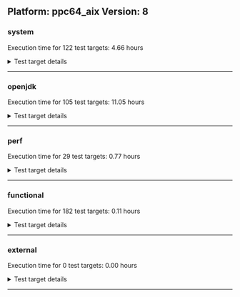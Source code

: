 ## Platform: ppc64_aix Version: 8 

###  system
 Execution time for  122  test targets:  4.66  hours
<details><summary>Test target details</summary>

| Test Target Name | Time |
| --- | --- |
| MiniMix_aot_5m_0 | 697732.00  ms|
| TestJlmRemoteThreadAuth_0 | 692409.00  ms|
| TestJlmRemoteThreadNoAuth_0 | 674044.00  ms|
| TestJlmRemoteClassAuth_0 | 656661.00  ms|
| TestJlmRemoteClassNoAuth_0 | 645927.00  ms|
| TestJlmRemoteThreadAuth_1 | 642990.00  ms|
| TestJlmRemoteThreadNoAuth_1 | 625998.00  ms|
| TestJlmRemoteClassAuth_1 | 609583.00  ms|
| TestJlmRemoteClassNoAuth_1 | 599818.00  ms|
| MiniMix_5m_0 | 380546.00  ms|
| MiniMix_5min_jdk8_0 | 353485.00  ms|
| ConcurrentLoadTest_5m_0 | 352247.00  ms|
| MiniMix_5m_1 | 346584.00  ms|
| ConcurrentLoadTest_5m_1 | 345429.00  ms|
| MauveMultiThrdLoad_5m_0 | 323229.00  ms|
| MauveMultiThrdLoad_5m_1 | 322679.00  ms|
| MauveSingleInvocLoad_HS_5m_0 | 316318.00  ms|
| MauveSingleThrdLoad_HS_5m_1 | 314070.00  ms|
| MauveSingleInvocLoad_HS_5m_1 | 313883.00  ms|
| NioLoadTest_5m_0 | 313810.00  ms|
| DBBLoadTest_5m_1 | 313551.00  ms|
| MauveSingleThrdLoad_HS_5m_0 | 313519.00  ms|
| NioLoadTest_5m_1 | 313342.00  ms|
| DBBLoadTest_5m_0 | 312861.00  ms|
| LambdaLoadTest_HS_5m_0 | 307155.00  ms|
| LambdaLoadTest_HS_5m_1 | 305762.00  ms|
| MathLoadTest_all_5m_0 | 304343.00  ms|
| MathLoadTest_bigdecimal_5m_0 | 304311.00  ms|
| MathLoadTest_all_5m_1 | 304297.00  ms|
| MathLoadTest_bigdecimal_5m_1 | 304246.00  ms|
| LangLoadTest_5m_0 | 303987.00  ms|
| ClassLoadingTest_5m_1 | 303937.00  ms|
| LangLoadTest_5m_1 | 303934.00  ms|
| MathLoadTest_autosimd_5m_0 | 303887.00  ms|
| MathLoadTest_autosimd_5m_1 | 303796.00  ms|
| ClassLoadingTest_5m_0 | 303700.00  ms|
| UtilLoadTest_5m_1 | 303687.00  ms|
| UtilLoadTest_5m_0 | 303667.00  ms|
| ConcurrentLoadTest_0 | 154810.00  ms|
| HCRLateAttachWorkload_0 | 148363.00  ms|
| TestJlmRemoteNotifierProxyAuth_0 | 144377.00  ms|
| TestJlmRemoteNotifierProxyAuth_1 | 134222.00  ms|
| MauveMultiThrdLoad_0 | 124482.00  ms|
| HCRLateAttachWorkload_1 | 123078.00  ms|
| MauveSingleThrdLoad_HS_0 | 119759.00  ms|
| TestJlmRemoteMemoryAuth_0 | 95033.00  ms|
| TestJlmRemoteMemoryNoAuth_0 | 93266.00  ms|
| MathLoadTest_all_0 | 79869.00  ms|
| MathLoadTest_bigdecimal_0 | 71186.00  ms|
| TestJlmRemoteMemoryAuth_1 | 47609.00  ms|
| TestJlmRemoteMemoryNoAuth_1 | 46580.00  ms|
| ClassLoadingTest_0 | 44401.00  ms|
| LockingLoadTest_0 | 34090.00  ms|
| LockingLoadTest_1 | 31095.00  ms|
| TestJlmLocal_0 | 28997.00  ms|
| OAuthTest_0 | 27299.00  ms|
| ParallelStreamsLoadTest_HS_1 | 27142.00  ms|
| NioLoadTest_0 | 26478.00  ms|
| TestJlmLocal_1 | 26398.00  ms|
| ParallelStreamsLoadTest_HS_0 | 26317.00  ms|
| DirectByteBufferLoadTest_0 | 16032.00  ms|
| LangLoadTest_0 | 10693.00  ms|
| UtilLoadTest_0 | 9327.00  ms|
| MauveSingleInvocLoad_HS_0 | 9077.00  ms|
| MathLoadTest_autosimd_0 | 8626.00  ms|
| jcstress_SampleTestBench_0 | 6624.00  ms|
| LambdaLoadTest_Hotspot_0 | 5837.00  ms|
| MachineInfo_0 | 666.00  ms|
| JdiTest_2 | 40.00  ms|
| JdiTest_1 | 39.00  ms|
| JdiTest_0 | 39.00  ms|
| TestJlmRemoteMemoryAuth_2 | 38.00  ms|
| TestJlmRemoteMemoryNoAuth_2 | 38.00  ms|
| DirectByteBufferLoadTest_1 | 33.00  ms|
| LangLoadTest_2 | 32.00  ms|
| UtilLoadTest_2 | 32.00  ms|
| MathLoadTest_all_1 | 32.00  ms|
| MathLoadTest_all_2 | 32.00  ms|
| DirectByteBufferLoadTest_2 | 32.00  ms|
| ConcurrentLoadTest_1 | 31.00  ms|
| ClassLoadingTest_2 | 31.00  ms|
| MauveMultiThrdLoad_1 | 31.00  ms|
| NioLoadTest_2 | 31.00  ms|
| ConcurrentLoadTest_2 | 30.00  ms|
| UtilLoadTest_1 | 30.00  ms|
| MauveSingleThrdLoad_HS_1 | 30.00  ms|
| MauveMultiThrdLoad_2 | 30.00  ms|
| ClassLoadingTest_1 | 30.00  ms|
| NioLoadTest_1 | 30.00  ms|
| MauveSingleThrdLoad_HS_2 | 30.00  ms|
| MauveSingleInvocLoad_HS_5m_2 | 29.00  ms|
| NioLoadTest_5m_2 | 29.00  ms|
| ConcurrentLoadTest_5m_2 | 29.00  ms|
| DBBLoadTest_5m_2 | 29.00  ms|
| MauveSingleThrdLoad_HS_5m_2 | 29.00  ms|
| MauveMultiThrdLoad_5m_2 | 29.00  ms|
| MiniMix_5m_2 | 29.00  ms|
| LangLoadTest_1 | 29.00  ms|
| TestJlmRemoteClassAuth_2 | 29.00  ms|
| TestJlmRemoteNotifierProxyAuth_2 | 28.00  ms|
| TestJlmLocal_2 | 28.00  ms|
| HCRLateAttachWorkload_2 | 28.00  ms|
| TestJlmRemoteClassNoAuth_2 | 28.00  ms|
| TestJlmRemoteThreadAuth_2 | 28.00  ms|
| LambdaLoadTest_HS_5m_2 | 28.00  ms|
| TestJlmRemoteThreadNoAuth_2 | 28.00  ms|
| LockingLoadTest_2 | 28.00  ms|
| LambdaLoadTest_Hotspot_2 | 28.00  ms|
| UtilLoadTest_5m_2 | 28.00  ms|
| MathLoadTest_all_5m_2 | 27.00  ms|
| LangLoadTest_5m_2 | 27.00  ms|
| MathLoadTest_bigdecimal_5m_2 | 27.00  ms|
| ParallelStreamsLoadTest_HS_2 | 27.00  ms|
| MathLoadTest_autosimd_5m_2 | 27.00  ms|
| MauveSingleInvocLoad_HS_1 | 27.00  ms|
| LambdaLoadTest_Hotspot_1 | 27.00  ms|
| MathLoadTest_bigdecimal_1 | 27.00  ms|
| ClassLoadingTest_5m_2 | 27.00  ms|
| MauveSingleInvocLoad_HS_2 | 27.00  ms|
| MathLoadTest_autosimd_1 | 27.00  ms|
| MathLoadTest_bigdecimal_2 | 26.00  ms|
| MathLoadTest_autosimd_2 | 26.00  ms|
</details>

---

###  openjdk
 Execution time for  105  test targets:  11.05  hours
<details><summary>Test target details</summary>

| Test Target Name | Time |
| --- | --- |
| jdk_security3_0 | 3180911.00  ms|
| jdk_security3_1 | 2828862.00  ms|
| hotspot_jre_1 | 2236639.00  ms|
| hotspot_jre_0 | 2235461.00  ms|
| jdk_nio_0 | 1804766.00  ms|
| jdk_nio_1 | 1804115.00  ms|
| jdk_other_1 | 1697846.00  ms|
| jdk_util_0 | 1639312.00  ms|
| jdk_other_0 | 1528009.00  ms|
| jdk_util_1 | 1484428.00  ms|
| jdk_net_1 | 1368134.00  ms|
| jdk_net_0 | 1362215.00  ms|
| jdk_rmi_1 | 1033525.00  ms|
| jdk_rmi_0 | 1026716.00  ms|
| jdk_jdi_0 | 866113.00  ms|
| jdk_jdi_jdk8_1 | 838051.00  ms|
| jdk_jdi_jdk8_0 | 837236.00  ms|
| jdk_jmx_1 | 798132.00  ms|
| jdk_jmx_0 | 794293.00  ms|
| jdk_lang_0 | 689187.00  ms|
| jdk_lang_1 | 683378.00  ms|
| jdk_security4_0 | 608181.00  ms|
| jdk_beans_1 | 604876.00  ms|
| jdk_security4_1 | 602388.00  ms|
| jdk_beans_0 | 598235.00  ms|
| jdk_tools_1 | 590079.00  ms|
| jdk_tools_0 | 586516.00  ms|
| jdk_instrument_0 | 463053.00  ms|
| jdk_instrument_1 | 439519.00  ms|
| jdk_io_0 | 320188.00  ms|
| jdk_io_1 | 315773.00  ms|
| hotspot_custom_1 | 306649.00  ms|
| hotspot_custom_0 | 306309.00  ms|
| jdk_imageio_0 | 300397.00  ms|
| jdk_security1_0 | 298435.00  ms|
| jdk_security1_1 | 298120.00  ms|
| jdk_imageio_1 | 285865.00  ms|
| jdk_time_0 | 279744.00  ms|
| jdk_time_1 | 279372.00  ms|
| jdk_security2_0 | 237406.00  ms|
| jdk_security2_1 | 214787.00  ms|
| jdk_management_0 | 184048.00  ms|
| jdk_management_1 | 179586.00  ms|
| jdk_math_0 | 168991.00  ms|
| jdk_math_1 | 154680.00  ms|
| jdk_text_1 | 145065.00  ms|
| jdk_text_0 | 144601.00  ms|
| jdk_custom_1 | 29233.00  ms|
| jdk_custom_0 | 29071.00  ms|
| langtools_custom_1 | 9349.00  ms|
| langtools_custom_0 | 8210.00  ms|
| hotspot_runtime_0 | 4678.00  ms|
| hotspot_runtime_1 | 4667.00  ms|
| hotspot_serviceability_0 | 4666.00  ms|
| hotspot_gc_1 | 4666.00  ms|
| hotspot_compiler_0 | 4653.00  ms|
| hotspot_gc_0 | 4652.00  ms|
| hotspot_compiler_1 | 4612.00  ms|
| hotspot_serviceability_1 | 4608.00  ms|
| jdk_awt_2 | 38.00  ms|
| jdk_awt_0 | 38.00  ms|
| jdk_awt_1 | 38.00  ms|
| jdk_2d_2 | 37.00  ms|
| jdk_jfr_1 | 37.00  ms|
| jdk_2d_1 | 37.00  ms|
| jdk_swing_0 | 37.00  ms|
| jdk_swing_2 | 37.00  ms|
| jdk_sound_0 | 37.00  ms|
| jdk_sound_1 | 37.00  ms|
| jdk_2d_0 | 37.00  ms|
| jdk_jfr_2 | 37.00  ms|
| jdk_sound_2 | 37.00  ms|
| jdk_swing_1 | 36.00  ms|
| jdk_jfr_0 | 36.00  ms|
| jdk_jdi_1 | 30.00  ms|
| jdk_security3_2 | 29.00  ms|
| jdk_jdi_2 | 29.00  ms|
| jdk_lang_2 | 28.00  ms|
| jdk_jdi_jdk8_2 | 27.00  ms|
| hotspot_compiler_2 | 27.00  ms|
| hotspot_jre_2 | 27.00  ms|
| hotspot_serviceability_2 | 27.00  ms|
| hotspot_gc_2 | 27.00  ms|
| jdk_util_2 | 27.00  ms|
| jdk_rmi_2 | 26.00  ms|
| jdk_beans_2 | 26.00  ms|
| jdk_io_2 | 26.00  ms|
| jdk_custom_2 | 26.00  ms|
| jdk_math_2 | 26.00  ms|
| hotspot_runtime_2 | 26.00  ms|
| jdk_security2_2 | 26.00  ms|
| jdk_text_2 | 26.00  ms|
| jdk_jmx_2 | 26.00  ms|
| jdk_imageio_2 | 26.00  ms|
| jdk_other_2 | 26.00  ms|
| jdk_management_2 | 26.00  ms|
| jdk_tools_2 | 26.00  ms|
| jdk_instrument_2 | 26.00  ms|
| langtools_custom_2 | 26.00  ms|
| hotspot_custom_2 | 26.00  ms|
| jdk_security4_2 | 26.00  ms|
| jdk_time_2 | 26.00  ms|
| jdk_nio_2 | 26.00  ms|
| jdk_net_2 | 26.00  ms|
| jdk_security1_2 | 26.00  ms|
</details>

---

###  perf
 Execution time for  29  test targets:  0.77  hours
<details><summary>Test target details</summary>

| Test Target Name | Time |
| --- | --- |
| renaissance-movie-lens_0 | 643056.00  ms|
| renaissance-philosophers_0 | 301260.00  ms|
| renaissance-als_0 | 257220.00  ms|
| renaissance-future-genetic_0 | 235492.00  ms|
| renaissance-chi-square_0 | 206353.00  ms|
| renaissance-mnemonics_0 | 166373.00  ms|
| renaissance-par-mnemonics_0 | 140324.00  ms|
| renaissance-finagle-http_0 | 138157.00  ms|
| renaissance-gauss-mix_0 | 137895.00  ms|
| renaissance-dec-tree_0 | 136170.00  ms|
| renaissance-fj-kmeans_0 | 133113.00  ms|
| renaissance-log-regression_0 | 79847.00  ms|
| dacapo-eclipse_0 | 65529.00  ms|
| renaissance-scala-kmeans_0 | 38141.00  ms|
| dacapo-jython_0 | 27562.00  ms|
| dacapo-h2_0 | 25739.00  ms|
| dacapo-avrora_0 | 9700.00  ms|
| dacapo-pmd_0 | 8548.00  ms|
| dacapo-fop_0 | 4373.00  ms|
| dacapo-sunflow_0 | 4323.00  ms|
| dacapo-xalan_0 | 4021.00  ms|
| dacapo-luindex_0 | 3641.00  ms|
| renaissance-db-shootout_0 | 40.00  ms|
| renaissance-akka-uct_0 | 40.00  ms|
| renaissance-finagle-chirper_0 | 40.00  ms|
| renaissance-naive-bayes_0 | 40.00  ms|
| dacapo-lusearch-fix_0 | 40.00  ms|
| dacapo-tomcat_0 | 40.00  ms|
| IdleMicrobenchmark_HS_0 | 28.00  ms|
</details>

---

###  functional
 Execution time for  182  test targets:  0.11  hours
<details><summary>Test target details</summary>

| Test Target Name | Time |
| --- | --- |
| MBCS_Tests_charsets_0 | 157225.00  ms|
| MBCS_Tests_charsets8_0 | 137924.00  ms|
| MBCS_Tests_annotation_Zh_TW_aix_0 | 4867.00  ms|
| MBCS_Tests_annotation_Ja_JP_aix_0 | 4814.00  ms|
| SecurityTests_0 | 4715.00  ms|
| MBCS_Tests_urlclassloader_JA_JP_aix_0 | 3419.00  ms|
| MBCS_Tests_annotation_ko_KR_aix_0 | 3338.00  ms|
| MBCS_Tests_annotation_Zh_CN_aix_0 | 3161.00  ms|
| MBCS_Tests_annotation_ZH_TW_aix_0 | 3021.00  ms|
| MBCS_Tests_annotation_JA_JP_aix_0 | 2939.00  ms|
| MBCS_Tests_annotation_KO_KR_aix_0 | 2928.00  ms|
| MBCS_Tests_annotation_ZH_CN_aix_0 | 2831.00  ms|
| MBCS_Tests_urlclassloader_ZH_TW_aix_0 | 2401.00  ms|
| MBCS_Tests_urlclassloader_ZH_CN_aix_0 | 2364.00  ms|
| MBCS_Tests_coin_ko_KR_aix_0 | 2134.00  ms|
| MBCS_Tests_jdbc41_Ja_JP_aix_0 | 2126.00  ms|
| MBCS_Tests_coin_JA_JP_aix_0 | 2008.00  ms|
| MBCS_Tests_coin_ZH_CN_aix_0 | 2000.00  ms|
| MBCS_Tests_coin_ZH_TW_aix_0 | 1998.00  ms|
| MBCS_Tests_coin_KO_KR_aix_0 | 1994.00  ms|
| MBCS_Tests_urlclassloader_KO_KR_aix_0 | 1953.00  ms|
| MBCS_Tests_jdbc41_Zh_TW_aix_0 | 1929.00  ms|
| MBCS_Tests_urlclassloader_ko_KR_aix_0 | 1920.00  ms|
| cmdLineTester_libpathTestRtfChild_0 | 1488.00  ms|
| MBCS_Tests_jdbc41_ko_KR_aix_0 | 1382.00  ms|
| MBCS_Tests_jdbc41_Zh_CN_aix_0 | 1380.00  ms|
| MBCS_Tests_jdbc41_JA_JP_aix_0 | 1342.00  ms|
| MBCS_Tests_jdbc41_KO_KR_aix_0 | 1319.00  ms|
| MBCS_Tests_jdbc41_ZH_CN_aix_0 | 1317.00  ms|
| MBCS_Tests_jdbc41_ZH_TW_aix_0 | 1314.00  ms|
| MBCS_Tests_IDN_JA_JP_aix_0 | 1209.00  ms|
| testXXArgumentTesting_0 | 1082.00  ms|
| MBCS_Tests_regex_ko_KR_aix_0 | 949.00  ms|
| IllegalAccessProtectedMethodTest_0 | 852.00  ms|
| MBCS_Tests_regex_ZH_TW_aix_0 | 698.00  ms|
| MBCS_Tests_regex_ZH_CN_aix_0 | 696.00  ms|
| MBCS_Tests_regex_KO_KR_aix_0 | 695.00  ms|
| MBCS_Tests_regex_JA_JP_aix_0 | 690.00  ms|
| MBCS_Tests_IDN_KO_KR_aix_0 | 637.00  ms|
| MBCS_Tests_IDN_ZH_TW_aix_0 | 591.00  ms|
| MBCS_Tests_IDN_ZH_CN_aix_0 | 541.00  ms|
| MBCS_Tests_Compiler_ko_KR_aix_0 | 499.00  ms|
| MBCS_Tests_Compiler_ZH_TW_aix_0 | 475.00  ms|
| MBCS_Tests_Compiler_ZH_CN_aix_0 | 465.00  ms|
| MBCS_Tests_Compiler_JA_JP_aix_0 | 460.00  ms|
| MBCS_Tests_pref_ko_KR_aix_0 | 459.00  ms|
| MBCS_Tests_Compiler_KO_KR_aix_0 | 431.00  ms|
| MBCS_Tests_pref_JA_JP_aix_0 | 408.00  ms|
| MBCS_Tests_pref_ZH_TW_aix_0 | 396.00  ms|
| MBCS_Tests_pref_KO_KR_aix_0 | 394.00  ms|
| MBCS_Tests_pref_ZH_CN_aix_0 | 392.00  ms|
| MBCS_Tests_file_ko_KR.aix_0 | 333.00  ms|
| MBCS_Tests_codepage_JA_JP_aix_0 | 270.00  ms|
| MBCS_Tests_file_ZH_CN.aix_0 | 264.00  ms|
| MBCS_Tests_file_JA_JP.aix_0 | 261.00  ms|
| MBCS_Tests_file_ZH_TW.aix_0 | 261.00  ms|
| MBCS_Tests_file_KO_KR.aix_0 | 257.00  ms|
| MBCS_Tests_codepage_KO_KR_aix_0 | 207.00  ms|
| MBCS_Tests_codepage_ZH_CN_aix_0 | 202.00  ms|
| MBCS_Tests_codepage_ZH_TW_aix_0 | 172.00  ms|
| MBCS_Tests_scanner_ko_KR_aix_0 | 168.00  ms|
| MBCS_Tests_env_ko_KR_aix_0 | 167.00  ms|
| MBCS_Tests_scanner_JA_JP_aix_0 | 148.00  ms|
| MBCS_Tests_nio_JA_JP_aix_0 | 146.00  ms|
| MBCS_Tests_nio_KO_KR_aix_0 | 145.00  ms|
| MBCS_Tests_env_ZH_TW_aix_0 | 144.00  ms|
| MBCS_Tests_scanner_ZH_TW_aix_0 | 143.00  ms|
| MBCS_Tests_scanner_ZH_CN_aix_0 | 143.00  ms|
| MBCS_Tests_scanner_KO_KR_aix_0 | 142.00  ms|
| MBCS_Tests_env_KO_KR_aix_0 | 141.00  ms|
| MBCS_Tests_env_JA_JP_aix_0 | 140.00  ms|
| MBCS_Tests_env_ZH_CN_aix_0 | 139.00  ms|
| MBCS_Tests_nio_ZH_CN_aix_0 | 133.00  ms|
| MBCS_Tests_nio_ZH_TW_aix_0 | 133.00  ms|
| SyntheticGCWorkload_TestCase_0 | 37.00  ms|
| MBCS_Tests_file_windows_0 | 29.00  ms|
| MBCS_Tests_urlclassloader_cn_windows_0 | 29.00  ms|
| MBCS_Tests_urlclassloader_tw_windows_0 | 28.00  ms|
| MBCS_Tests_urlclassloader_ja_windows_0 | 28.00  ms|
| MBCS_Tests_regex_cn_windows_0 | 28.00  ms|
| MBCS_Tests_urlclassloader_windows_0 | 28.00  ms|
| MBCS_Tests_urlclassloader_ko_KR_linux_0 | 28.00  ms|
| MBCS_Tests_IDN_zh_TW_linux_0 | 28.00  ms|
| MBCS_Tests_annotation_ko_KR_linux_0 | 28.00  ms|
| MBCS_Tests_urlclassloader_ko_windows_0 | 28.00  ms|
| MBCS_Tests_Compiler_zh_CN_linux_0 | 28.00  ms|
| MBCS_Tests_Compiler_ja_JP_linux_0 | 28.00  ms|
| MBCS_Tests_IDN_ja_windows_0 | 28.00  ms|
| MBCS_Tests_IDN_cn_windows_0 | 28.00  ms|
| MBCS_Tests_file_cn_windows_0 | 28.00  ms|
| MBCS_Tests_nio_windows_0 | 28.00  ms|
| MBCS_Tests_codepage_ko_windows_0 | 28.00  ms|
| MBCS_Tests_Compiler_ko_KR_linux_0 | 28.00  ms|
| MBCS_Tests_file_ko_KR_linux_0 | 28.00  ms|
| MBCS_Tests_urlclassloader_zh_TW_linux_0 | 28.00  ms|
| MBCS_Tests_jdbc41_ja_JP_linux_0 | 28.00  ms|
| MBCS_Tests_scanner_ja_JP_linux_0 | 28.00  ms|
| MBCS_Tests_regex_zh_CN_linux_0 | 28.00  ms|
| MBCS_Tests_coin_cn_windows_0 | 28.00  ms|
| MBCS_Tests_jdbc41_tw_windows_0 | 28.00  ms|
| MBCS_Tests_annotation_ja_JP_linux_0 | 28.00  ms|
| MBCS_Tests_IDN_ko_windows_0 | 27.00  ms|
| MBCS_Tests_jdbc41_ko_windows_0 | 27.00  ms|
| MBCS_Tests_IDN_zh_CN_linux_0 | 27.00  ms|
| MBCS_Tests_urlclassloader_ja_JP_linux_0 | 27.00  ms|
| MBCS_Tests_codepage_ko_KR_linux_0 | 27.00  ms|
| MBCS_Tests_jdbc41_ko_KR_linux_0 | 27.00  ms|
| MBCS_Tests_file_tw_windows_0 | 27.00  ms|
| MBCS_Tests_annotation_windows_0 | 27.00  ms|
| MBCS_Tests_IDN_windows_0 | 27.00  ms|
| MBCS_Tests_IDN_tw_windows_0 | 27.00  ms|
| MBCS_Tests_pref_ja_JP_linux_0 | 27.00  ms|
| MBCS_Tests_coin_ja_windows_0 | 27.00  ms|
| MBCS_Tests_annotation_zh_TW_linux_0 | 27.00  ms|
| MBCS_Tests_coin_ja_JP_linux_0 | 27.00  ms|
| MBCS_Tests_scanner_zh_TW_linux_0 | 27.00  ms|
| MBCS_Tests_regex_ko_KR_linux_0 | 27.00  ms|
| MBCS_Tests_jdbc41_zh_TW_linux_0 | 27.00  ms|
| MBCS_Tests_jdbc41_zh_CN_linux_0 | 27.00  ms|
| MBCS_Tests_env_windows_0 | 27.00  ms|
| MBCS_Tests_Compiler_zh_TW_linux_0 | 27.00  ms|
| MBCS_Tests_codepage_zh_CN_linux_0 | 27.00  ms|
| MBCS_Tests_scanner_ja_windows_0 | 27.00  ms|
| MBCS_Tests_scanner_windows_0 | 27.00  ms|
| MBCS_Tests_scanner_zh_CN_linux_0 | 27.00  ms|
| MBCS_Tests_nio_ja_windows_0 | 27.00  ms|
| MBCS_Tests_scanner_tw_windows_0 | 27.00  ms|
| MBCS_Tests_scanner_ko_KR_linux_0 | 27.00  ms|
| MBCS_Tests_jdbc41_ja_windows_0 | 27.00  ms|
| MBCS_Tests_env_zh_CN_linux_0 | 27.00  ms|
| MBCS_Tests_codepage_tw_windows_0 | 27.00  ms|
| MBCS_Tests_pref_ko_windows_0 | 27.00  ms|
| MBCS_Tests_scanner_cn_windows_0 | 27.00  ms|
| MBCS_Tests_Compiler_windows_0 | 27.00  ms|
| MBCS_Tests_coin_ko_KR_linux_0 | 27.00  ms|
| MBCS_Tests_pref_windows_0 | 27.00  ms|
| MBCS_Tests_pref_ja_windows_0 | 27.00  ms|
| MBCS_Tests_codepage_ja_JP_linux_0 | 27.00  ms|
| MBCS_Tests_env_ja_JP_linux_0 | 27.00  ms|
| MBCS_Tests_file_zh_TW_linux_0 | 27.00  ms|
| MBCS_Tests_env_zh_TW_linux_0 | 27.00  ms|
| MBCS_Tests_regex_windows_0 | 27.00  ms|
| MBCS_Tests_env_ko_KR_linux_0 | 27.00  ms|
| MBCS_Tests_jdbc41_cn_windows_0 | 27.00  ms|
| MBCS_Tests_pref_zh_CN_linux_0 | 27.00  ms|
| MBCS_Tests_scanner_ko_windows_0 | 27.00  ms|
| MBCS_Tests_coin_windows_0 | 27.00  ms|
| MBCS_Tests_nio_ko_windows_0 | 27.00  ms|
| MBCS_Tests_nio_zh_CN_linux_0 | 27.00  ms|
| MBCS_Tests_regex_ja_JP_linux_0 | 27.00  ms|
| MBCS_Tests_nio_tw_windows_0 | 27.00  ms|
| MBCS_Tests_nio_cn_windows_0 | 27.00  ms|
| MBCS_Tests_IDN_ko_KR_linux_0 | 27.00  ms|
| MBCS_Tests_nio_ko_KR_linux_0 | 27.00  ms|
| MBCS_Tests_nio_zh_TW_linux_0 | 27.00  ms|
| MBCS_Tests_coin_zh_TW_linux_0 | 27.00  ms|
| MBCS_Tests_file_ja_windows_0 | 27.00  ms|
| MBCS_Tests_regex_zh_TW_linux_0 | 27.00  ms|
| MBCS_Tests_file_ko_windows_0 | 27.00  ms|
| MBCS_Tests_annotation_zh_CN_linux_0 | 27.00  ms|
| MBCS_Tests_IDN_ja_JP_linux_0 | 27.00  ms|
| MBCS_Tests_coin_tw_windows_0 | 27.00  ms|
| MBCS_Tests_regex_tw_windows_0 | 27.00  ms|
| MBCS_Tests_pref_zh_TW_linux_0 | 27.00  ms|
| MBCS_Tests_codepage_windows_0 | 27.00  ms|
| MBCS_Tests_regex_ja_windows_0 | 27.00  ms|
| MBCS_Tests_nio_ja_JP_linux_0 | 27.00  ms|
| MBCS_Tests_codepage_cn_windows_0 | 27.00  ms|
| MBCS_Tests_coin_ko_windows_0 | 27.00  ms|
| MBCS_Tests_pref_tw_windows_0 | 27.00  ms|
| MBCS_Tests_codepage_ja_windows_0 | 27.00  ms|
| MBCS_Tests_file_ja_JP_linux_0 | 27.00  ms|
| MBCS_Tests_urlclassloader_zh_CN_linux_0 | 27.00  ms|
| MBCS_Tests_jdbc41_windows_0 | 27.00  ms|
| MBCS_Tests_coin_zh_CN_linux_0 | 27.00  ms|
| MBCS_Tests_pref_cn_windows_0 | 27.00  ms|
| MBCS_Tests_codepage_zh_TW_linux_0 | 27.00  ms|
| MBCS_Tests_regex_ko_windows_0 | 27.00  ms|
| MBCS_Tests_file_zh_CN_linux_0 | 27.00  ms|
| MBCS_Tests_pref_ko_KR_linux_0 | 27.00  ms|
| cmdLineTester_classesdbgddrext_zos_0 | 26.00  ms|
| testExample_0 | 26.00  ms|
</details>

---

###  external
 Execution time for  0  test targets:  0.00  hours
<details><summary>Test target details</summary>

| Test Target Name | Time |
| --- | --- |
</details>

---
